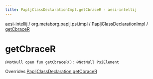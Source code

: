 ```yaml
---
title: PapljClassDeclarationImpl.getCbraceR - aesi-intellij
---
```


[aesi-intellij](../../index.html) / [org.metaborg.paplj.psi.impl](../index.html) / [PapljClassDeclarationImpl](index.html) / [getCbraceR](.)

# getCbraceR

`@NotNull open fun getCbraceR(): @NotNull PsiElement`

Overrides [PapljClassDeclaration.getCbraceR](../../org.metaborg.paplj.psi/-paplj-class-declaration/get-cbrace-r.html)

